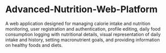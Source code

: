 # Advanced-Nutrition-Web-Platform
A web application designed for managing calorie intake and nutrition monitoring, user registration and authentication, profile editing, daily food consumption logging with nutritional details, visual representation of daily intake and history, setting macronutrient goals, and providing information on healthy foods and diets.
